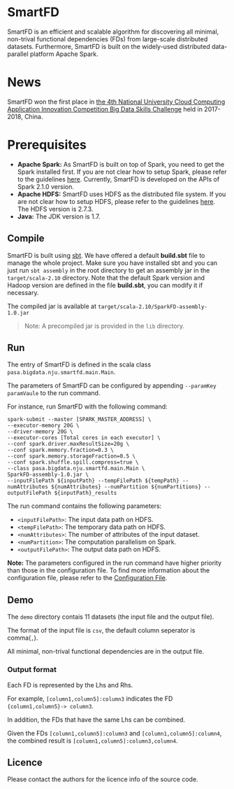 # SmartFD

SmartFD is an efficient and scalable algorithm for discovering all minimal, non-trival functional dependencies (FDs) from large-scale distributed datasets. Furthermore, SmartFD is built on the widely-used distributed data-parallel platform Apache Spark.

# News

SmartFD won the first place in [the 4th National University Cloud Computing Application Innovation Competition Big Data Skills Challenge](https://cloud.seu.edu.cn/series) held in 2017-2018, China.

# Prerequisites

- **Apache Spark:** As SmartFD is built on top of Spark, you need to get the Spark installed first. If you are not clear how to setup Spark, please refer to the guidelines [here](http://spark.apache.org/docs/latest/). Currently, SmartFD is developed on the APIs of Spark 2.1.0 version.
- **Apache HDFS:** SmartFD uses HDFS as the distributed file system. If you are not clear how to setup HDFS, please refer to the guidelines [here](https://hadoop.apache.org/docs/stable/hadoop-project-dist/hadoop-hdfs/HdfsUserGuide.html). The HDFS version is 2.7.3. 
- **Java:** The JDK version is 1.7.  

## Compile
 
SmartFD is built using [sbt](https://www.scala-sbt.org/). We have offered a default **build.sbt** file to manage the whole project. Make sure you have installed sbt and you can just run `sbt assembly` in the root directory to get an assembly jar in the `target/scala-2.10` directory. Note that the default Spark version and Hadoop version are defined in the file **build.sbt**, you can modify it if necessary.

The compiled jar is available at `target/scala-2.10/SparkFD-assembly-1.0.jar`

> Note: A precompiled jar is provided in the `lib` directory.

## Run

The entry of SmartFD is defined in the scala class `pasa.bigdata.nju.smartfd.main.Main`.

The parameters of SmartFD can be configured by appending `--paramKey paramVaule` to the run command.

For instance, run SmartFD with the following command:

	spark-submit --master [SPARK_MASTER_ADDRESS] \
	--executor-memory 20G \
	--driver-memory 20G \
	--executor-cores [Total cores in each executor] \ 
	--conf spark.driver.maxResultSize=20g \
	--conf spark.memory.fraction=0.3 \
	--conf spark.memory.storageFraction=0.5 \
	--conf spark.shuffle.spill.compress=true \
	--class pasa.bigdata.nju.smartfd.main.Main \
	SparkFD-assembly-1.0.jar \
	--inputFilePath ${inputPath} --tempFilePath ${tempPath} --numAttributes ${numAttributes} --numPartition ${numPartitions} --outputFilePath ${inputPath}_results

 The run command contains the following parameters:

- `<inputFilePath>`: The input data path on HDFS.
- `<tempFilePath>`: The temporary data path on HDFS.
- `<numAttributes>`: The number of attributes of the input dataset.
- `<numPartition>`: The computation parallelism on Spark.
- `<outputFilePath>`: The output data path on HDFS.

**Note:** The parameters configured in the run command have higher priority than those in the configuration file. To find more information about the configuration file, please refer to the [Configuration File](https://github.com/PasaLab/SmartFD/blob/master/src/main/scala/pasa/bigdata/nju/smartfd/conf/Conf.scala).


## Demo

The `demo` directory contais 11 datasets (the input file and the output file). 

The format of the input file is `csv`, the default column seperator is comma(`,`). 

All minimal, non-trival functional dependencies are in the output file.

### Output format 

Each FD is represented by the Lhs and Rhs.

For example, `[column1,column5]:column3` indicates the FD `{column1,column5}-> column3`. 

In addition, the FDs that have the same Lhs can be combined.

Given the FDs `[column1,column5]:column3` and `[column1,column5]:column4`, the combined result is `[column1,column5]:column3,column4`.

## Licence

Please contact the authors for the licence info of the source code.

